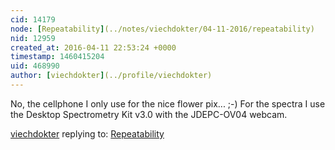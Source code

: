 ```yaml
---
cid: 14179
node: [Repeatability](../notes/viechdokter/04-11-2016/repeatability)
nid: 12959
created_at: 2016-04-11 22:53:24 +0000
timestamp: 1460415204
uid: 468990
author: [viechdokter](../profile/viechdokter)
---
```


No, the cellphone I only use for the nice flower pix...  ;-)   For the spectra I use the Desktop Spectrometry Kit v3.0 with the JDEPC-OV04 webcam.

[viechdokter](../profile/viechdokter) replying to: [Repeatability](../notes/viechdokter/04-11-2016/repeatability)

